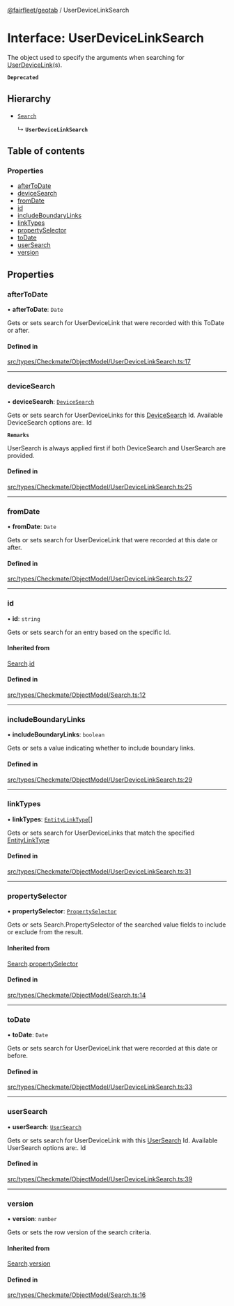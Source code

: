 [@fairfleet/geotab](../README.md) / UserDeviceLinkSearch

# Interface: UserDeviceLinkSearch

The object used to specify the arguments when searching for [UserDeviceLink](UserDeviceLink.md)(s).

**`Deprecated`**

## Hierarchy

- [`Search`](Search.md)

  ↳ **`UserDeviceLinkSearch`**

## Table of contents

### Properties

- [afterToDate](UserDeviceLinkSearch.md#aftertodate)
- [deviceSearch](UserDeviceLinkSearch.md#devicesearch)
- [fromDate](UserDeviceLinkSearch.md#fromdate)
- [id](UserDeviceLinkSearch.md#id)
- [includeBoundaryLinks](UserDeviceLinkSearch.md#includeboundarylinks)
- [linkTypes](UserDeviceLinkSearch.md#linktypes)
- [propertySelector](UserDeviceLinkSearch.md#propertyselector)
- [toDate](UserDeviceLinkSearch.md#todate)
- [userSearch](UserDeviceLinkSearch.md#usersearch)
- [version](UserDeviceLinkSearch.md#version)

## Properties

### afterToDate

• **afterToDate**: `Date`

Gets or sets search for UserDeviceLink that were recorded with this ToDate or after.

#### Defined in

[src/types/Checkmate/ObjectModel/UserDeviceLinkSearch.ts:17](https://github.com/fairfleet/geotab/blob/d57d931/src/types/Checkmate/ObjectModel/UserDeviceLinkSearch.ts#L17)

___

### deviceSearch

• **deviceSearch**: [`DeviceSearch`](DeviceSearch.md)

Gets or sets search for UserDeviceLinks for this [DeviceSearch](DeviceSearch.md) Id.
 Available DeviceSearch options are:.
 <list><item><description>Id</description></item></list>

**`Remarks`**

UserSearch is always applied first if both DeviceSearch and UserSearch are provided.

#### Defined in

[src/types/Checkmate/ObjectModel/UserDeviceLinkSearch.ts:25](https://github.com/fairfleet/geotab/blob/d57d931/src/types/Checkmate/ObjectModel/UserDeviceLinkSearch.ts#L25)

___

### fromDate

• **fromDate**: `Date`

Gets or sets search for UserDeviceLink that were recorded at this date or after.

#### Defined in

[src/types/Checkmate/ObjectModel/UserDeviceLinkSearch.ts:27](https://github.com/fairfleet/geotab/blob/d57d931/src/types/Checkmate/ObjectModel/UserDeviceLinkSearch.ts#L27)

___

### id

• **id**: `string`

Gets or sets search for an entry based on the specific Id.

#### Inherited from

[Search](Search.md).[id](Search.md#id)

#### Defined in

[src/types/Checkmate/ObjectModel/Search.ts:12](https://github.com/fairfleet/geotab/blob/d57d931/src/types/Checkmate/ObjectModel/Search.ts#L12)

___

### includeBoundaryLinks

• **includeBoundaryLinks**: `boolean`

Gets or sets a value indicating whether to include boundary links.

#### Defined in

[src/types/Checkmate/ObjectModel/UserDeviceLinkSearch.ts:29](https://github.com/fairfleet/geotab/blob/d57d931/src/types/Checkmate/ObjectModel/UserDeviceLinkSearch.ts#L29)

___

### linkTypes

• **linkTypes**: [`EntityLinkType`](../README.md#entitylinktype)[]

Gets or sets search for UserDeviceLinks that match the specified [EntityLinkType](../README.md#entitylinktype)

#### Defined in

[src/types/Checkmate/ObjectModel/UserDeviceLinkSearch.ts:31](https://github.com/fairfleet/geotab/blob/d57d931/src/types/Checkmate/ObjectModel/UserDeviceLinkSearch.ts#L31)

___

### propertySelector

• **propertySelector**: [`PropertySelector`](PropertySelector.md)

Gets or sets Search.PropertySelector of the searched value fields to include or exclude from the result.

#### Inherited from

[Search](Search.md).[propertySelector](Search.md#propertyselector)

#### Defined in

[src/types/Checkmate/ObjectModel/Search.ts:14](https://github.com/fairfleet/geotab/blob/d57d931/src/types/Checkmate/ObjectModel/Search.ts#L14)

___

### toDate

• **toDate**: `Date`

Gets or sets search for UserDeviceLink that were recorded at this date or before.

#### Defined in

[src/types/Checkmate/ObjectModel/UserDeviceLinkSearch.ts:33](https://github.com/fairfleet/geotab/blob/d57d931/src/types/Checkmate/ObjectModel/UserDeviceLinkSearch.ts#L33)

___

### userSearch

• **userSearch**: [`UserSearch`](UserSearch.md)

Gets or sets search for UserDeviceLink with this [UserSearch](UserSearch.md) Id.
 Available UserSearch options are:.
 <list><item><description>Id</description></item></list>

#### Defined in

[src/types/Checkmate/ObjectModel/UserDeviceLinkSearch.ts:39](https://github.com/fairfleet/geotab/blob/d57d931/src/types/Checkmate/ObjectModel/UserDeviceLinkSearch.ts#L39)

___

### version

• **version**: `number`

Gets or sets the row version of the search criteria.

#### Inherited from

[Search](Search.md).[version](Search.md#version)

#### Defined in

[src/types/Checkmate/ObjectModel/Search.ts:16](https://github.com/fairfleet/geotab/blob/d57d931/src/types/Checkmate/ObjectModel/Search.ts#L16)
